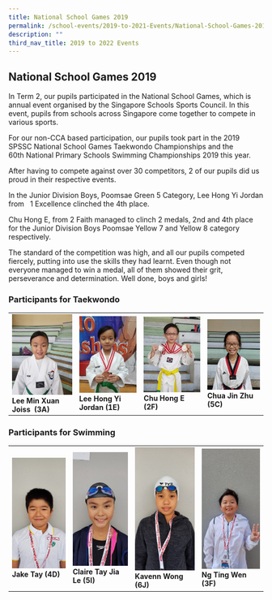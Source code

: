 ```yaml
---
title: National School Games 2019
permalink: /school-events/2019-to-2021-Events/National-School-Games-2019/
description: ""
third_nav_title: 2019 to 2022 Events
---
```


## National School Games 2019

In Term 2, our pupils participated in the National School Games, which is annual event organised by the Singapore Schools Sports Council. In this event, pupils from schools across Singapore come together to compete in various sports.

For our non-CCA based participation, our pupils took part in the 2019 SPSSC National School Games Taekwondo Championships and the 60th National Primary Schools Swimming Championships 2019 this year.

After having to compete against over 30 competitors, 2 of our pupils did us proud in their respective events.

In the Junior Division Boys, Poomsae Green 5 Category, Lee Hong Yi Jordan from   1 Excellence clinched the 4th place.

Chu Hong E, from 2 Faith managed to clinch 2 medals, 2nd and 4th place for the Junior Division Boys Poomsae Yellow 7 and Yellow 8 category respectively.

The standard of the competition was high, and all our pupils competed fiercely, putting into use the skills they had learnt. Even though not everyone managed to win a medal, all of them showed their grit, perseverance and determination. Well done, boys and girls!

### Participants for Taekwondo


|  |  | | |
| -------- | -------- | -------- | -------- |
|    ![](/images/Lee-Min-Xuan-Joiss-3A.jpeg)<br>**Lee Min Xuan Joiss  (3A)**  |   ![](/images/Lee-Hong-Yi-Jordan-1E.jpeg)<br>**Lee Hong Yi Jordan (1E)**   |  ![](/images/Chu-Hong-E-2F.jpeg)<br>**Chu Hong E (2F)**  |  ![](/images/Chua-Jin-Zhu-5C.jpeg)<br>**Chua Jin Zhu (5C)**|

### Participants for Swimming



|  | |  |  |
| -------- | -------- | -------- | -------- |
|   ![](/images/Jake-Tay-4D.jpeg)<br>**Jake Tay (4D)**  | ![](/images/Claire-Tay-Jia-Le-5I.jpeg)<br>**Claire Tay Jia Le (5I)**    |   ![](/images/Kavenn-Wong-6J.jpeg) <br>**Kavenn Wong (6J)**  |   ![](/images/Ng-Ting-Wen-3F.jpeg)<br>**Ng Ting Wen (3F)**   |